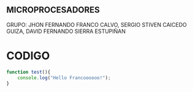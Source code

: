 ## MICROPROCESADORES


GRUPO: JHON FERNANDO FRANCO CALVO, SERGIO STIVEN CAICEDO GUIZA, DAVID FERNANDO SIERRA ESTUPIÑAN

# CODIGO

```javascript
function test(){
	console.log("Hello Francoooooo!");
}
